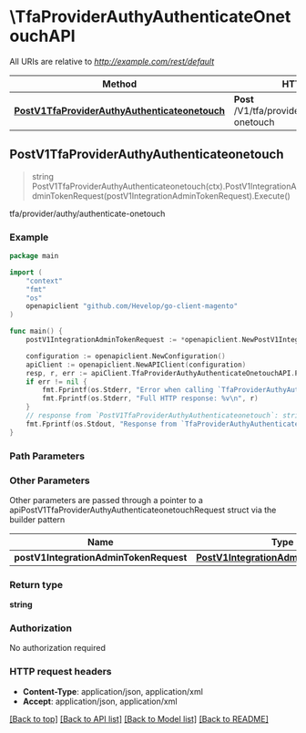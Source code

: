 # \TfaProviderAuthyAuthenticateOnetouchAPI

All URIs are relative to *http://example.com/rest/default*

Method | HTTP request | Description
------------- | ------------- | -------------
[**PostV1TfaProviderAuthyAuthenticateonetouch**](TfaProviderAuthyAuthenticateOnetouchAPI.md#PostV1TfaProviderAuthyAuthenticateonetouch) | **Post** /V1/tfa/provider/authy/authenticate-onetouch | tfa/provider/authy/authenticate-onetouch



## PostV1TfaProviderAuthyAuthenticateonetouch

> string PostV1TfaProviderAuthyAuthenticateonetouch(ctx).PostV1IntegrationAdminTokenRequest(postV1IntegrationAdminTokenRequest).Execute()

tfa/provider/authy/authenticate-onetouch



### Example

```go
package main

import (
	"context"
	"fmt"
	"os"
	openapiclient "github.com/Hevelop/go-client-magento"
)

func main() {
	postV1IntegrationAdminTokenRequest := *openapiclient.NewPostV1IntegrationAdminTokenRequest("Username_example", "Password_example") // PostV1IntegrationAdminTokenRequest |  (optional)

	configuration := openapiclient.NewConfiguration()
	apiClient := openapiclient.NewAPIClient(configuration)
	resp, r, err := apiClient.TfaProviderAuthyAuthenticateOnetouchAPI.PostV1TfaProviderAuthyAuthenticateonetouch(context.Background()).PostV1IntegrationAdminTokenRequest(postV1IntegrationAdminTokenRequest).Execute()
	if err != nil {
		fmt.Fprintf(os.Stderr, "Error when calling `TfaProviderAuthyAuthenticateOnetouchAPI.PostV1TfaProviderAuthyAuthenticateonetouch``: %v\n", err)
		fmt.Fprintf(os.Stderr, "Full HTTP response: %v\n", r)
	}
	// response from `PostV1TfaProviderAuthyAuthenticateonetouch`: string
	fmt.Fprintf(os.Stdout, "Response from `TfaProviderAuthyAuthenticateOnetouchAPI.PostV1TfaProviderAuthyAuthenticateonetouch`: %v\n", resp)
}
```

### Path Parameters



### Other Parameters

Other parameters are passed through a pointer to a apiPostV1TfaProviderAuthyAuthenticateonetouchRequest struct via the builder pattern


Name | Type | Description  | Notes
------------- | ------------- | ------------- | -------------
 **postV1IntegrationAdminTokenRequest** | [**PostV1IntegrationAdminTokenRequest**](PostV1IntegrationAdminTokenRequest.md) |  | 

### Return type

**string**

### Authorization

No authorization required

### HTTP request headers

- **Content-Type**: application/json, application/xml
- **Accept**: application/json, application/xml

[[Back to top]](#) [[Back to API list]](../README.md#documentation-for-api-endpoints)
[[Back to Model list]](../README.md#documentation-for-models)
[[Back to README]](../README.md)


